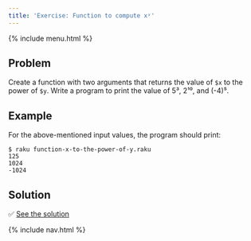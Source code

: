 ```yaml
---
title: 'Exercise: Function to compute xʸ'
---
```


{% include menu.html %}

## Problem

Create a function with two arguments that returns the value of `$x` to the power of `$y`. Write a program to print the value of 5³, 2¹⁰, and (-4)⁵.

## Example

For the above-mentioned input values, the program should print:

```
$ raku function-x-to-the-power-of-y.raku
125
1024
-1024
```

## Solution

✅ [See the solution](solution)

{% include nav.html %}
